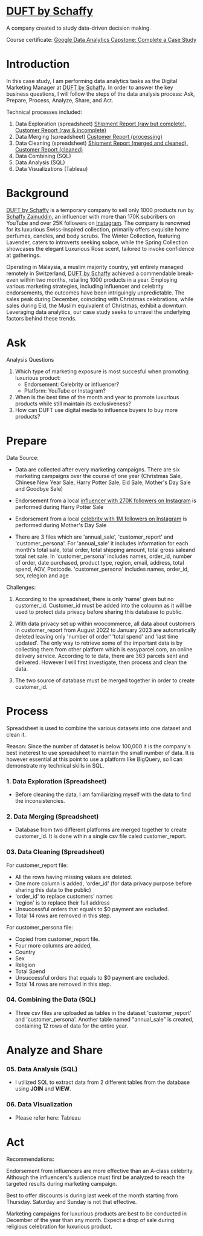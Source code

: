 # [DUFT by Schaffy](https://duftswiss.com/)
A company created to study data-driven decision making.

Course certificate: [Google Data Analytics Capstone: Complete a Case Study](https://www.coursera.org/account/accomplishments/verify/P67G9BM7HW47)

# Introduction
In this case study, I am performing data analytics tasks as the Digital Marketing Manager at [DUFT by Schaffy](https://duftswiss.com/). In order to answer the key business questions, I will follow the steps of the data analysis process: Ask, Prepare, Process, Analyze, Share, and Act.

Technical processes included:
01. Data Exploration (spreadsheet) [Shipment Report (raw but complete),](https://docs.google.com/spreadsheets/d/1GJXUTIs9mA_2KQewCUC8mBlYMuzv37Xr9gE7hwv4Xwg/edit?usp=sharing) [Customer Report (raw & incomplete)](https://docs.google.com/spreadsheets/d/1DeJP3ipuAoH03-n637Y6AaxwYkdooS5uKw0ghecJFKI/edit?usp=sharing)
02. Data Merging (spreadsheet) [Customer Report (processing)](https://docs.google.com/spreadsheets/d/1_GP89bI8O67QkSgPSGSjzbLZHkTQLW4-hD_GLOMgBVc/edit?usp=sharing)
03. Data Cleaning (spreadsheet) [Shipment Report (merged and cleaned),](https://docs.google.com/spreadsheets/d/1wa46LmuE2DELTxfd0UK7dWhwiXqrbVkv-3jxKbVfVyo/edit?usp=sharing) [Customer Report (cleaned)](https://docs.google.com/spreadsheets/d/1tsIvlwGVXkzDTGnek8y7EfeY6NKKjy36HEJ86s0_Nwk/edit?usp=sharing)
04. Data Combining (SQL)
05. Data Analysis (SQL)
06. Data Visualizations (Tableau)

# Background
[DUFT by Schaffy](https://duftswiss.com/) is a temporary company to sell only 1000 products run by [Schaffy Zainuddin](https://www.youtube.com/@schaffyzainuddin/), an influencer with more than 170K subcribers on YouTube and over 25K followers on [Instagram](https://www.instagram.com/schaffybuffy/). The company is renowned for its luxurious Swiss-inspired collection, primarily offers exquisite home perfumes, candles, and body scrubs. The Winter Collection, featuring Lavender, caters to introverts seeking solace, while the Spring Collection showcases the elegant Luxurious Rose scent, tailored to invoke confidence at gatherings.

Operating in Malaysia, a muslim majority country, yet entirely managed remotely in Switzerland, [DUFT by Schaffy](https://duftswiss.com/) achieved a commendable break-even within two months, retailing 1000 products in a year. Employing various marketing strategies, including influencer and celebrity endorsements, the outcomes have been intriguingly unpredictable. The sales peak during December, coinciding with Christmas celebrations, while sales during Eid, the Muslim equivalent of Christmas, exhibit a downturn. Leveraging data analytics, our case study seeks to unravel the underlying factors behind these trends.


# Ask

Analysis Questions

1. Which type of marketing exposure is most succesful when promoting luxurious product:
   - Endorsement: Celebrity or influencer?
   - Platform: YouTube or Instagram?
1. When is the best time of the month and year to promote luxurious products while still maintain its exclusiveness?
1. How can DUFT use digital media to influence buyers to buy more products?

# Prepare
Data Source:

* Data are collected after every marketing campaigns. There are six marketing campaigns over the course of one year (Christmas Sale, Chinese New Year Sale, Harry Potter Sale, Eid Sale, Mother's Day Sale and Goodbye Sale)

* Endorsement from a local [influencer with 270K followers on Instagram](https://www.instagram.com/aisyahhabshee/?hl=en) is performed during Harry Potter Sale

* Endorsement from a local [celebrity with 1M followers on Instagram](https://www.instagram.com/mishaomar/?hl=en) is performed during Mother's Day Sale

* There are 3 files which are 'annual_sale', 'customer_report' and 'customer_persona'. For 'annual_sale' it includes information for each month's total sale, total order, total shipping amount, total gross saleand total net sale. In 'customer_persona' includes names, order_id, number of order, date purchased, product type, region, email, address, total spend, AOV, Postcode. 'customer_persona' includes names, order_id, sex, relegion and age

Challenges:

01. According to the spreadsheet, there is only 'name' given but no customer_id. Customer_id must be added into the coloumn as it will be used to protect data privacy before sharing this database to public.

02. With data privacy set up within woocommerce, all data about customers in customer_report from August 2022 to January 2023 are automatically deleted leaving only 'number of order' 'total spend' and 'last time updated'. The only way to retrieve some of the important data is by collecting them from other platform which is easyparcel.com, an online delivery service. According to te data, there are 363 parcels sent and delivered. However I will first investigate, then process and clean the data.

03. The two source of database must be merged together in order to create customer_id.

# Process
Spreadsheet is used to combine the various datasets into one dataset and clean it.

Reason:
Since the number of dataset is below 100,000 it is the company's best ineterest to use spreadsheet to maintain the small number of data. It is however essential at this point to use a platform like BigQuery, so I can demonstrate my technical skills in SQL.

### 1. Data Exploration (Spreadsheet)

* Before cleaning the data, I am familiarizing myself with the data to find the inconsistencies.

### 2. Data Merging (Spreadsheet)

* Database from two different platforms are merged together to create customer_id. It is done wthin a single csv file caled customer_report.

### 03. Data Cleaning (Spreadsheet)

For customer_report file:
- All the rows having missing values are deleted.
- One more column is added, 'order_id' (for data privacy purpose before sharing this data to the public)
-    'order_id' to replace customers' names
-    'region' is to replace their full address
- Unsuccessful orders that equals to $0 payment are excluded.
- Total 14 rows are removed in this step.

For customer_persona file:
- Copied from customer_report file.
- Four more columns are added,
-    Country
-    Sex
-    Religion
-    Total Spend
- Unsuccessful orders that equals to $0 payment are excluded.
- Total 14 rows are removed in this step.

### 04. Combining the Data (SQL)

* Three csv files are uploaded as tables in the dataset 'customer_report' and 'customer_persona'. Another table named "annual_sale" is created, containing 12 rows of data for the entire year.

# Analyze and Share

### 05. Data Analysis (SQL)

*  I utilized SQL to extract data from 2 different tables from the database using **JOIN** and **VIEW**.

### 06. Data Visualization

* Please refer here: Tableau

# Act

Recommendations:

Endorsement from influencers are more effective than an A-class celebrity. Although the influencers's audience must first be analyzed to reach the targeted results during marketing campaign.

Best to offer discounts is during last week of the month starting from Thursday. Saturday and Sunday is not that effective.

Marketing campaigns for luxurious products are best to be conducted in December of the year than any month. Expect a drop of sale during religious celebration for luxurious product. 


